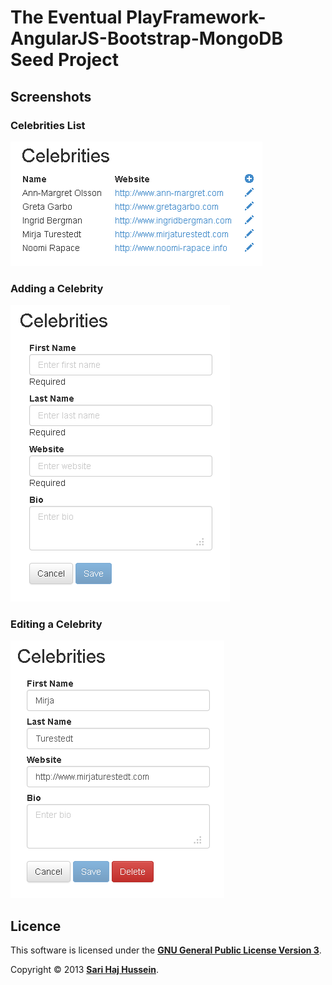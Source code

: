 # The Eventual PlayFramework-AngularJS-Bootstrap-MongoDB Seed Project

## Screenshots

### Celebrities List
![Celebrities List](./screenshots/Celebrities%20List.png)

### Adding a Celebrity
![Adding a Celebrity](./screenshots/Adding%20a%20Celebrity.png)

### Editing a Celebrity
![Editing a Celebrity](./screenshots/Editing%20a%20Celebrity.png)

## Licence

This software is licensed under the **[GNU General Public License Version 3](./LICENSE)**.

Copyright &copy; 2013 **[Sari Haj Hussein](http://sarihh.info)**.